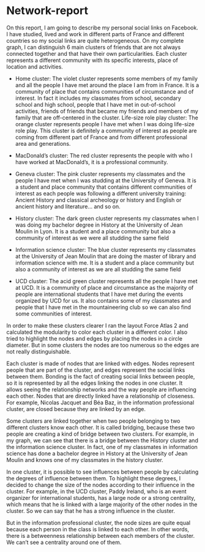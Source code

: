 Network-report
==============
On this report, I am going to describe my personal social links on Facebook. I have studied, lived and work in different parts of France and different countries so my social links are quite heterogeneous.  On my complete graph, I can distinguish 6 main clusters of friends that are not always connected together and that have their own particularities. Each cluster represents a different community with its specific interests, place of location and activities. 

- Home cluster: The violet cluster represents some members of my family and all the people I have met around the place I am from in France. It is a community of place that contains communities of circumstance and of interest.  In fact it includes my classmates from school, secondary school and high school, people that I have met in out-of-school activities, friends of friends that became my friends and members of my family that are off-centered in the cluster.
Life-size role play cluster: The orange cluster represents people I have met when I was doing life-size role play. This cluster is definitely a community of interest as people are coming from different part of France and from different professional area and generations.

- MacDonald’s cluster: The red cluster represents the people with who I have worked at MacDonald’s, it is a professional community.

- Geneva cluster: The pink cluster represents my classmates and the people I have met when I was studding at the University of Geneva. It is a student and place community that contains different communities of interest as each people was following a different university training: Ancient History and classical archeology or history and English or ancient history and literature… and so on.

- History cluster: The dark green cluster represents my classmates when I was doing my bachelor degree in History at the University of Jean Moulin in Lyon. It is a student and a place community but also a community of interest as we were all studding the same field  

- Information science cluster: The blue cluster represents my classmates at the University of Jean Moulin that are doing the master of library and information science with me. It is a student and a place community but also a community of interest as we are all studding the same field  

- UCD cluster: The acid green cluster represents all the people I have met at UCD. It is a community of place and circumstance as the majority of people are international students that I have met during the events organized by UCD for us. It also contains some of my classmates and people that I have met in the mountaineering club so we can also find some communities of interest.

In order to make these clusters clearer I ran the layout Force Atlas 2 and calculated the modularity to color each cluster in a different color. I also tried to highlight the nodes and edges by placing the nodes in a circle diameter. But in some clusters the nodes are too numerous so the edges are not really distinguishable. 

Each cluster is made of nodes that are linked with edges. Nodes represent people that are part of the cluster, and edges represent the social links between them. Bonding is the fact of creating social links between people, so it is represented by all the edges linking the nodes in one cluster. It allows seeing the relationship networks and the way people are influencing each other.  Nodes that are directly linked have a relationship of closeness. For example, Nicolas Jacquet and Béa Baz, in the information professional cluster, are closed because they are linked by an edge.

Some clusters are linked together when two people belonging to two different clusters know each other. It is called bridging, because these two people are creating a kind of bridge between two clusters. For example, in my graph, we can see that there is a bridge between the History cluster and the information science cluster. In fact, one of my classmates in information science has done a bachelor degree in History at the University of Jean Moulin and knows one of my classmates in the history cluster. 

In one cluster, it is possible to see influences between people by calculating the degrees of influence between them. To highlight these degrees, I decided to change the size of the nodes according to their influence in the cluster. For example, in the UCD cluster, Paddy Ireland, who is an event organizer for international students, has a large node or a strong centrality, which means that he is linked with a large majority of the other nodes in the cluster. So we can say that he has a strong influence in the cluster.

 But in the information professional cluster, the node sizes are quite equal because each person in the class is linked to each other. In other words, there is a betweenness relationship between each members of the cluster. We can’t see a centrality around one of them.

